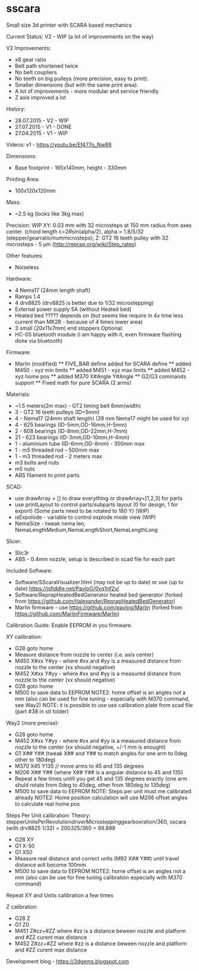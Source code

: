 # sscara
Small size 3d printer with SCARA based mechanics

Current Status: V2 - WIP (a lot of improvements on the way)

V2 Improvements:
* x8 gear ratio
* Belt path shortened twice
* No belt coupliers
* No teeth on big pulleys (more precision, easy to print).
* Smaller dimensions (but with the same print area).
* A lot of improvements - more modular and service friendly
* Z axis improved a lot

History:
* 28.07.2015 - V2 - WIP
* 27.07.2015 - V1 - DONE
* 27.04.2015 - V1 - WIP

Videos:
v1 - https://youtu.be/Ef477o_Nw88
 
Dimensions: 
* Base footprint - 165x140mm, height - 330mm

Printing Area:
* 100x120x120mm

Mass:
* ~2.5 kg (looks like 3kg max)

Precision:
WIP
XY: 0.03 mm with 32 microsteps at 150 mm radius from axes center. (chord length c=2*R*sin(alpha/2), alpha = 1.8/5/32 (stepper/gearratio/nummicrosteps);
Z: GT2 16 teeth pulley with 32 microsteps - 5 μm (http://reprap.org/wiki/Step_rates)
 
Other features:
* Noiseless

Hardware: 
* 4 Nema17 (24mm length shaft)
* Ramps 1.4
* 4 drv8825 (drv8825 is better due to 1/32 microstepping)
* External power supply 5A (without Heated bed)
* Heated bed ????? depends on (but seems like require in 4x time less current than MK2B - because of 4 times lower area)
* 3 small (20x11x7mm) end stoppers
Optional:
* HC-05 bluetooth module (i am happy with it, even firmware flashing done via bluetooth)

Firmware:
* Marlin (modified)
** FIVE_BAR define added for SCARA define
** added M450 - xyz min limits
** added M451 - xyz max limits
** added M452 - xyz home pos
** added M370 X#Angle Y#Angle
** G2/G3 commands support
** Fixed math for pure SCARA (2 arms)

Materials:
* ~1.5 meters(2m max) - GT2 timing belt 6mm(width)
* 3 - GT2 16 teeth pulleys (ID=5mm)
* 4 - Nema17 (24mm shaft length) (39 mm Nema17 might be used for xy)
* 4 - 625 bearings (ID-5mm,OD-16mm,H-5mm)
* 2 - 608 bearings (ID-8mm,OD-22mm,H-7mm)
* 21 - 623 bearings (ID-3mm,OD-10mm,H-4mm)
* 1 - aluminium tube (ID-6mm,OD-8mm) - 350mm max
* 1 - m5 threaded rod - 500mm max
* 1 - m3 threaded rod - 2 meters max
* m3 bolts and nuts
* m5 nuts
* ABS filament to print parts


SCAD:
* use drawArray = [] to draw everything or drawArray=[1,2,3] for parts
* use printLayout to control parts/subparts layout (0 for design, 1 for export) (Some parts need to be rotated to 180 Y) (WIP)
* isExpolode - variable to control explode mode view (WIP)
* NemaSize - tweak nema len, NemaLengthMedium,NemaLengthShort,NemaLengthLong

Slicer:
* Slic3r
* ABS - 0.4mm nozzle, setup is described in scad file for each part

Included Software:
* Software/SScaraVisualizer.html (may not be up to date) or use (up to date) https://jsfiddle.net/PavloG/0vq1nf2v/
* Software/ReprapHeatedBedGenerator heated bed generator (forked from https://github.com/tlalexander/ReprapHeatedBedGenerator)
* Marlin firmware - use https://github.com/pavlog/Marlin (forked from https://github.com/MarlinFirmware/Marlin)

Calibration Guide:
Enable EEPROM in you firmware.

XY calibration:

* G28 goto home
* Measure distance from nozzle to center (i.e. axis center)
* M450 X#xx Y#yy - where #xx and #yy is a measured distance from nozzle to the center (xx should negative)
* M452 X#xx Y#yy - where #xx and #yy is a measured distance from nozzle to the center (xx should negative)
* G28 goto home
* M500 to save data to EEPROM
NOTE2: home offset is an angles not a mm (also can be used for fine tuning - especially with M370 command, see Way2)
NOTE: it is possible to use use calibration plate from scad file (part #38 in stl folder)

Way2 (more precise):

* G28 goto home
* M452 X#xx Y#yy - where #xx and #yy is a measured distance from nozzle to the center (xx should negative, +/-1 mm is enought)
* G1 X## Y## (tweak X## and Y## to match angles for one arm to 0deg other to 180deg)
* M370 X45 Y135 // move arms to 45 and 135 degrees
* M206 X## Y## (where X## Y## is a angular distance to 45 and 135)
* Repeat a few times untill you get 45 and 135 degrees exactly (one arm shuld rotate from 0deg to 45deg, other from 180deg to 135deg)
* M500 to save data to EEPROM
NOTE: Steps per unit must me calibrated already
NOTE2: Home position calculation will use M206 offset angles to calculate real home pos


Steps Per Unit calibration:
Theory: stepperUnitsPerRevolution*driverMicrostepping*gearboxration/360, sscara (with drv8825 1/32) = 200*32*5/360 = 88.888
* G28 XY
* G1 X-50
* G1 X50
* Measure real distance and correct units (M92 X## Y##) until travel distance will become 100mm
* M500 to save data to EEPROM
NOTE2: home offset is an angles not a mm (also can be use for fine tuning calibration especially with M370 command)

Repeat XY and Units calibration a few times

Z calibration
* G28 Z
* G1 Z0
* M451 Z#zz+#ZZ where #zz is a distance beween nozzle and platform and #ZZ curent max distance
* M452 Z#zz+#ZZ where #zz is a distance beween nozzle and platform and #ZZ curent max distance

Development blog - https://3dgems.blogspot.com